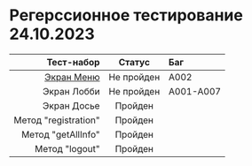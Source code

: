 # **Регерссионное тестирование 24.10.2023**

|                                                                                                          Тест-набор |   Статус   | Баг       |
| ------------------------------------------------------------------------------------------------------------------: | :--------: | :-------- |
| [Экран Меню](https://github.com/hahah-eto-ya-maga/counter-offensive/blob/dev/documents/spec/test-kit_MenuScreen.md) | Не пройден | A002      |
|                                                                                                         Экран Лобби | Не пройден | A001-A007 |
|                                                                                                         Экран Досье |  Пройден   |           |
|                                                                                                Метод "registration" |  Пройден   |           |
|                                                                                                  Метод "getAllInfo" |  Пройден   |           |
|                                                                                                      Метод "logout" |  Пройден   |           |
